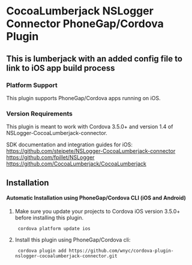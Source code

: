 # CocoaLumberjack NSLogger Connector PhoneGap/Cordova Plugin

## This is lumberjack with an added config file to link to iOS app build process

### Platform Support

This plugin supports PhoneGap/Cordova apps running on iOS.

### Version Requirements

This plugin is meant to work with Cordova 3.5.0+ and version 1.4 of NSLogger-CocoaLumberjack-connector.

SDK documentation and integration guides for iOS:
https://github.com/steipete/NSLogger-CocoaLumberjack-connector
https://github.com/fpillet/NSLogger
https://github.com/CocoaLumberjack/CocoaLumberjack

## Installation

#### Automatic Installation using PhoneGap/Cordova CLI (iOS and Android)
1. Make sure you update your projects to Cordova iOS version 3.5.0+ before installing this plugin.

        cordova platform update ios

2. Install this plugin using PhoneGap/Cordova cli:

        cordova plugin add https://github.com/wnyc/cordova-plugin-nslogger-cocoalumberjack-connector.git 


